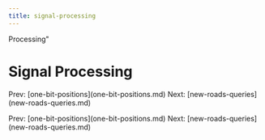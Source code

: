 ```yaml
---
title: signal-processing
---
```


Processing\"

# Signal Processing

Prev: \[one-bit-positions](one-bit-positions.md)
Next: \[new-roads-queries](new-roads-queries.md)

Prev: \[one-bit-positions](one-bit-positions.md)
Next: \[new-roads-queries](new-roads-queries.md)
